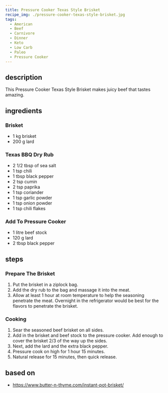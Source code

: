 ```yaml
---
title: Pressure Cooker Texas Style Brisket
recipe_img: ./pressure-cooker-texas-style-brisket.jpg
tags:
  - American
  - Beef
  - Carnivore
  - Dinner
  - Keto
  - Low Carb
  - Paleo
  - Pressure Cooker
---
```


## description

This Pressure Cooker Texas Style Brisket makes juicy beef that tastes amazing.

## ingredients

### Brisket

- 1 kg brisket
- 200 g lard

### Texas BBQ Dry Rub

- 2 1/2 tbsp of sea salt
- 1 tsp chili
- 1 tbsp black pepper
- 2 tsp cumin
- 2 tsp paprika
- 1 tsp coriander
- 1 tsp garlic powder
- 1 tsp onion powder
- 1 tsp chili flakes

### Add To Pressure Cooker

- 1 litre beef stock
- 120 g lard
- 2 tbsp black pepper

## steps

### Prepare The Brisket

1. Put the brisket in a ziplock bag.
2. Add the dry rub to the bag and massage it into the meat.
3. Allow at least 1 hour at room temperature to help the seasoning penetrate the meat. Overnight in the refrigerator would be best for the flavors to penetrate the brisket.

### Cooking

1. Sear the seasoned beef brisket on all sides.
2. Add in the brisket and beef stock to the pressure cooker. Add enough to cover the brisket 2/3 of the way up the sides.
3. Next, add the lard and the extra black pepper.
4. Pressure cook on high for 1 hour 15 minutes.
5. Natural release for 15 minutes, then quick release.

## based on

- https://www.butter-n-thyme.com/instant-pot-brisket/
